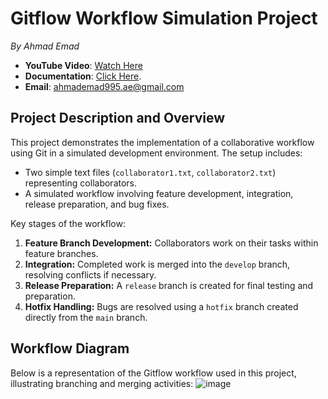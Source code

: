 # Gitflow Workflow Simulation Project

_By Ahmad Emad_  
- **YouTube Video**: [Watch Here](https://www.youtube.com/watch?v=X6tHLg9VGgk)  
- **Documentation**: [Click Here](Gitflow%20Workflow%20Report.pdf).
- **Email**: [ahmademad995.ae@gmail.com](mailto:ahmademad995.ae@gmail.com)  

## Project Description and Overview

This project demonstrates the implementation of a collaborative workflow using Git in a simulated development environment. The setup includes:

- Two simple text files (`collaborator1.txt`, `collaborator2.txt`) representing collaborators.
- A simulated workflow involving feature development, integration, release preparation, and bug fixes.

Key stages of the workflow:
1. **Feature Branch Development:** Collaborators work on their tasks within feature branches.
2. **Integration:** Completed work is merged into the `develop` branch, resolving conflicts if necessary.
3. **Release Preparation:** A `release` branch is created for final testing and preparation.
4. **Hotfix Handling:** Bugs are resolved using a `hotfix` branch created directly from the `main` branch.

## Workflow Diagram

Below is a representation of the Gitflow workflow used in this project, illustrating branching and merging activities:
![image](https://github.com/user-attachments/assets/0bbbe578-3d28-4bc1-983d-e33dfd3f56af)
